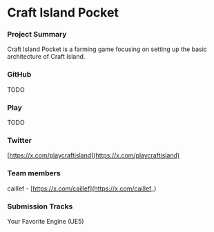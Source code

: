 # Craft Island Pocket

### Project Summary
Craft Island Pocket is a farming game focusing on setting up the basic architecture of Craft Island.

### GitHub
TODO

### Play
TODO

### Twitter
[https://x.com/playcraftisland](https://x.com/playcraftisland)

### Team members
caillef - [https://x.com/caillef](https://x.com/caillef_)

### Submission Tracks
Your Favorite Engine (UE5)
